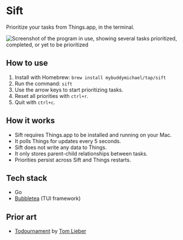 # Sift

Prioritize your tasks from Things.app, in the terminal.

![Screenshot of the program in use, showing several tasks prioritized, completed, or yet to be prioritized](https://r1vysk5peykhs5gu.public.blob.vercel-storage.com/sift-light-PItyiEXdxlxcuS7R5xj87Ir1b14mFN.png)

## How to use

1. Install with Homebrew: `brew install mybuddymichael/tap/sift`
2. Run the command: `sift`
3. Use the arrow keys to start prioritizing tasks.
4. Reset all priorities with `ctrl+r`.
5. Quit with `ctrl+c`.

## How it works

- Sift requires Things.app to be installed and running on your Mac.
- It polls Things for updates every 5 seconds.
- Sift does not write any data to Things.
- It only stores parent-child relationships between tasks.
- Priorities persist across Sift and Things restarts.

## Tech stack

- Go
- [Bubbletea](https://github.com/charmbracelet/bubbletea) (TUI framework)

## Prior art

- [Todournament](https://github.com/alltom/todournament) by [Tom Lieber](https://github.com/alltom)
